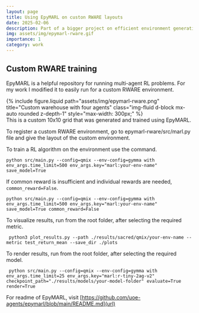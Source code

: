 ```yaml
---
layout: page
title: Using EpyMARL on custon RWARE layouts
date: 2025-02-06
description: Part of a bigger project on efficient environment generation
img: assets/img/epymarl-rware.gif
importance: 1
category: work
---
```


## Custom RWARE training

EpyMARL is a helpful repository for running multi-agent RL problems. For my work I modified it to easily run for a custom RWARE environment.

<div class="row justify-content-center">
  <div class="col-auto text-center">
    <!-- The inline style below limits the figure to 300px wide -->
    {% include figure.liquid 
      path="assets/img/epymarl-rware.png" 
      title="Custom warehouse with four agents"
      class="img-fluid d-block mx-auto rounded z-depth-1" 
      style="max-width: 300px;"
    %}
  </div>
</div>
<div class="caption text-center">
   This is a custom 10x10 grid that was generated and trained using EpyMARL.
</div>

To register a custom RWARE environment, go to epymarl-rware/src/marl.py file and give the layout of the custom environment.

To train a RL algorithm on the environment use the command.

```shell
python src/main.py --config=qmix --env-config=gymma with env_args.time_limit=500 env_args.key="marl:your-env-name" save_model=True
```

If common reward is insufficient and individual rewards are needed, `common_reward=False`.

```shell
python src/main.py --config=qmix --env-config=gymma with env_args.time_limit=500 env_args.key="marl:your-env-name" save_model=True common_reward=False
```

To visualize results, run from the root folder, after selecting the required metric.

```shell
 python3 plot_results.py --path ./results/sacred/qmix/your-env-name --metric test_return_mean --save_dir ./plots
```

To render results, run from the root folder, after selecting the required model.

```shell
 python src/main.py --config=qmix --env-config=gymma with env_args.time_limit=25 env_args.key="marl:r-tiny-2ag-v2" checkpoint_path="./results/models/your-model-folder" evaluate=True render=True
```

For readme of EpyMARL, visit [https://github.com/uoe-agents/epymarl/blob/main/README.md](url)
